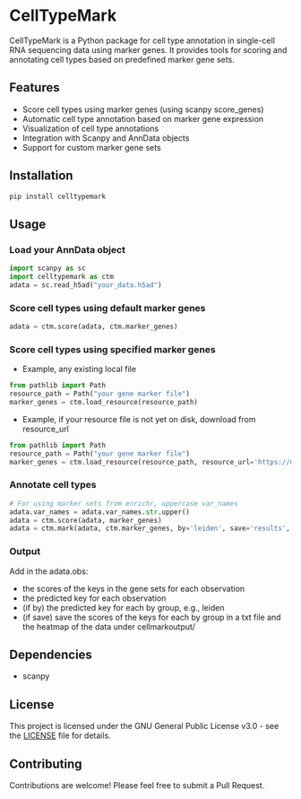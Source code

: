 # CellTypeMark

CellTypeMark is a Python package for cell type annotation in single-cell RNA sequencing data using marker genes. It provides tools for scoring and annotating cell types based on predefined marker gene sets.

## Features

- Score cell types using marker genes (using scanpy score_genes)
- Automatic cell type annotation based on marker gene expression
- Visualization of cell type annotations
- Integration with Scanpy and AnnData objects
- Support for custom marker gene sets

## Installation

```bash
pip install celltypemark
```

## Usage

### Load your AnnData object
```python
import scanpy as sc
import celltypemark as ctm
adata = sc.read_h5ad("your_data.h5ad")
```

### Score cell types using default marker genes
```python
adata = ctm.score(adata, ctm.marker_genes)
```

### Score cell types using specified marker genes

- Example, any existing local file

```python
from pathlib import Path
resource_path = Path("your gene marker file")
marker_genes = ctm.load_resource(resource_path)
```

- Example, if your resource file is not yet on disk, download from resource_url

```python
from pathlib import Path
resource_path = Path("your gene marker file")
marker_genes = ctm.load_resource(resource_path, resource_url='https://maayanlab.cloud/Enrichr/geneSetLibrary?mode=text&libraryName=Tabula_Muris')
```

### Annotate cell types

```python
# For using marker sets from enrichr, uppercase var_names
adata.var_names = adata.var_names.str.upper()
adata = ctm.score(adata, marker_genes)
adata = ctm.mark(adata, ctm.marker_genes, by='leiden', save='results', plot=True)
```

### Output

Add in the adata.obs:
- the scores of the keys in the gene sets for each observation
- the predicted key for each observation
- (if by) the predicted key for each by group, e.g., leiden
- (if save) save the scores of the keys for each by group in a txt file and the heatmap of the data under cellmarkoutput/

## Dependencies

- scanpy

## License

This project is licensed under the GNU General Public License v3.0 - see the [LICENSE](LICENSE) file for details.

## Contributing

Contributions are welcome! Please feel free to submit a Pull Request.

